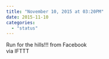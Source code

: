 ```yaml
---
title: "November 10, 2015 at 03:20PM"
date: 2015-11-10
categories: 
  - "status"
---
```


Run for the hills!!! from Facebook  
via IFTTT
